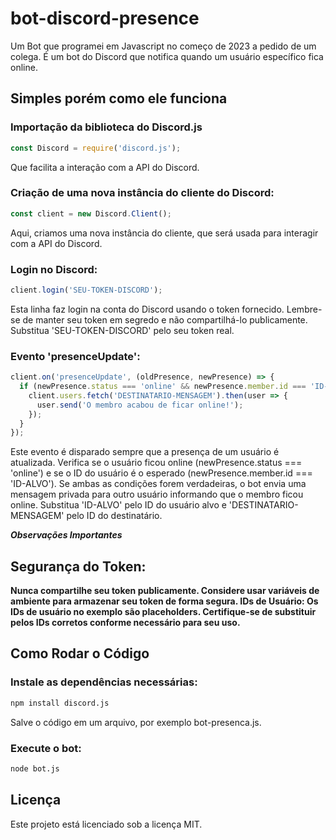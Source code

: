 # bot-discord-presence

Um Bot que programei em Javascript no começo de 2023 a pedido de um colega. É um bot do Discord que notifica quando um usuário específico fica online.

## Simples porém como ele funciona

### Importação da biblioteca do Discord.js

```javascript
const Discord = require('discord.js');
```
Que facilita a interação com a API do Discord.


### Criação de uma nova instância do cliente do Discord:

```javascript
const client = new Discord.Client();
```
Aqui, criamos uma nova instância do cliente, que será usada para interagir com a API do Discord.


### Login no Discord:

```javascript
client.login('SEU-TOKEN-DISCORD');
```
Esta linha faz login na conta do Discord usando o token fornecido. Lembre-se de manter seu token em segredo e não compartilhá-lo publicamente. Substitua 'SEU-TOKEN-DISCORD' pelo seu token real.


### Evento 'presenceUpdate':

```javascript
client.on('presenceUpdate', (oldPresence, newPresence) => {
  if (newPresence.status === 'online' && newPresence.member.id === 'ID-ALVO') {
    client.users.fetch('DESTINATARIO-MENSAGEM').then(user => {
      user.send('O membro acabou de ficar online!');
    });
  }
});
```
Este evento é disparado sempre que a presença de um usuário é atualizada.
Verifica se o usuário ficou online (newPresence.status === 'online') e se o ID do usuário é o esperado (newPresence.member.id === 'ID-ALVO').
Se ambas as condições forem verdadeiras, o bot envia uma mensagem privada para outro usuário informando que o membro ficou online. Substitua 'ID-ALVO' pelo ID do usuário alvo e 'DESTINATARIO-MENSAGEM' pelo ID do destinatário.

***Observações Importantes***
## Segurança do Token:
**Nunca compartilhe seu token publicamente. Considere usar variáveis de ambiente para armazenar seu token de forma segura.
IDs de Usuário:
Os IDs de usuário no exemplo são placeholders. Certifique-se de substituir pelos IDs corretos conforme necessário para seu uso.**


## Como Rodar o Código

### Instale as dependências necessárias:

```bash
npm install discord.js
```
Salve o código em um arquivo, por exemplo bot-presenca.js.


### Execute o bot:

```bash
node bot.js
```
## Licença

Este projeto está licenciado sob a licença MIT.
